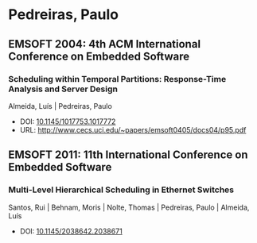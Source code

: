 # Pedreiras, Paulo

## EMSOFT 2004: 4th ACM International Conference on Embedded Software

### Scheduling within Temporal Partitions: Response-Time Analysis and Server Design
Almeida, Luís | Pedreiras, Paulo
* DOI: [10.1145/1017753.1017772](https://doi.org/10.1145/1017753.1017772)
* URL: <http://www.cecs.uci.edu/~papers/emsoft0405/docs04/p95.pdf>

## EMSOFT 2011: 11th International Conference on Embedded Software

### Multi-Level Hierarchical Scheduling in Ethernet Switches
Santos, Rui | Behnam, Moris | Nolte, Thomas | Pedreiras, Paulo | Almeida, Luís
* DOI: [10.1145/2038642.2038671](https://doi.org/10.1145/2038642.2038671)

